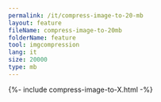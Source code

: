 ```yaml
---
permalink: /it/compress-image-to-20-mb
layout: feature
fileName: compress-image-to-20mb
folderName: feature
tool: imgcompression
lang: it
size: 20000
type: mb
---
```


{%- include compress-image-to-X.html -%}
